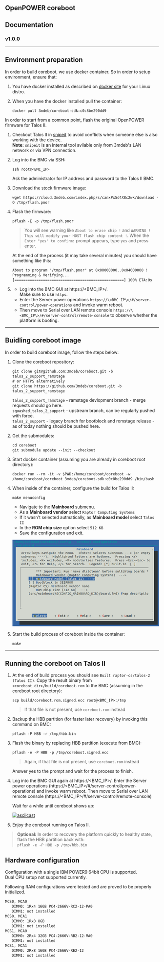 ## OpenPOWER coreboot

## Documentation

### v1.0.0

---

## Environment preparation

In order to build coreboot, we use docker container. So in order to setup
environment, ensure that:

1. You have docker installed as described on [docker site](https://docs.docker.com/engine/install/)
   for your Linux distro.
2. When you have the docker installed pull the container:

   ```
   docker pull 3mdeb/coreboot-sdk:c0c8be290dd9
   ```

In order to start from a common point, flash the original OpenPOWER firmware
for Talos II.

1. Checkout Talos II in [snipeit](http://snipeit) to avoid conflicts when
   someone else is also working with the device.\
   **Note:** `snipeit` is an internal tool avilable only from 3mdeb's LAN
   network or via VPN connection.

2. Log into the BMC via SSH:

   ```
   ssh root@<BMC_IP>
   ```
   Ask the administrator for IP address and password to the Talos II BMC.

3. Download the stock firmware image:

   ```
   wget https://cloud.3mdeb.com/index.php/s/canxPx5d4X8c2wk/download -O /tmp/flash.pnor
   ```

4. Flash the firmware:

   ```
   pflash -E -p /tmp/flash.pnor
   ```

   > You will see warning like `About to erase chip !` and
   > `WARNING ! This will modify your HOST flash chip content !`. When the
   > `Enter "yes" to confirm:` prompt appears, type `yes` and press enter.

   At the end of the process (it may take several minutes) you should have
   something like this:

   ```
   About to program "/tmp/flash.pnor" at 0x00000000..0x04000000 !
   Programming & Verifying...
   [==================================================] 100% ETA:0s
   ```

5. * Log into the BMC GUI at https://\<BMC_IP\>/.\
     Make sure to use `https`.
   * Enter the Server power operations
     `https://\<BMC_IP\>/#/server-control/power-operations` and invoke
     warm reboot.
   * Then move to Serial over LAN remote console
     `https://\<BMC_IP\>/#/server-control/remote-console` to observe
     whether the platform is booting.

---

## Buidling coreboot image

In order to build coreboot image, follow the steps below:

1. Clone the coreboot repository:

   ```
   git clone git@github.com:3mdeb/coreboot.git -b talos_2_support_ramstage
   # or HTTPS alternatively
   git clone https://github.com/3mdeb/coreboot.git -b talos_2_support_ramstage
   ```
   `talos_2_support_ramstage` - ramstage devlopment branch - merge requests should go here.\
   `squashed_talos_2_support` - upstream branch, can be regularly pushed with force.\
   `talos_2_support` - legacy branch for bootblock and romstage release - as of today nothing should be pushed here.

2. Get the submodules:

   ```
   cd coreboot
   git submodule update --init --checkout
   ```

3. Start docker container (assuming you are already in coreboot root
   directory):

   ```
   docker run --rm -it -v $PWD:/home/coreboot/coreboot -w /home/coreboot/coreboot 3mdeb/coreboot-sdk:c0c8be290dd9 /bin/bash
   ```

4. When inside of the container, configure the build for Talos II:

   ```
   make menuconfig
   ```

   * Navigate to the **Mainboard** submenu.
   * As a **Mainboard vendor** select `Raptor Computing Systems`
   * If it wasn't selected autmatically, as **Mainboard model** select `Talos II`
   * In the **ROM chip size** option select `512 KB`
   * Save the configuration and exit.

   ![](../images/cb_menuconfig.png)

5. Start the build process of coreboot inside the container:

   ```
   make
   ```

---

## Running the coreboot on Talos II

1. At the end of build process you should see `Built raptor-cs/talos-2 (Talos II)`.
   Copy the result binary from `<coreboot_dir>/build/coreboot.rom` to the BMC
   (assuming in the coreboot root directory):

   ```
   scp build/coreboot.rom.signed.ecc root@<BMC_IP>:/tmp
   ```
   > If that file is not present, use `coreboot.rom` instead

2. Backup the HBB partition (for faster later recovery) by invoking this
   command on BMC:

   ```
   pflash -P HBB -r /tmp/hbb.bin
   ```

3. Flash the binary by replacing HBB partition (execute from BMC):

   ```
   pflash -e -P HBB -p /tmp/coreboot.signed.ecc
   ```
   > Again, if that file is not present, use `coreboot.rom` instead

   Answer yes to the prompt and wait for the process to finish.

4. Log into the BMC GUI again at https://\<BMC_IP\>/. Enter the Server power
   operations (https://\<BMC_IP\>/#/server-control/power-operations) and invoke
   warm reboot. Then move to Serial over LAN remote console
   (https://\<BMC_IP\>/#/server-control/remote-console)

   Wait for a while until coreboot shows up:

   [![asciicast](https://asciinema.org/a/OTEPFRHlasyXQI2eRBLso0AB0.svg)](https://asciinema.org/a/OTEPFRHlasyXQI2eRBLso0AB0)

5. Enjoy the coreboot running on Talos II.

> **Optional:** In order to recovery the platform quickly to healthy state, flash
> the HBB partition back with: \
> `pflash -e -P HBB -p /tmp/hbb.bin`

## Hardware configuration

Configuration with a single IBM POWER9 64bit CPU is supported. \
Dual CPU setup not supported currently.

Following RAM configurations were tested and are proved to be properly initialized.
   ```
   MCS0, MCA0
      DIMM0: 1Rx4 16GB PC4-2666V-RC2-12-PA0
      DIMM1: not installed
   MCS0, MCA1
      DIMM0: 1Rx8 8GB
      DIMM1: not installed
   MCS1, MCA0
      DIMM0: 2Rx4 32GB PC4-2666V-RB2-12-MA0
      DIMM1: not installed
   MCS1, MCA1
      DIMM0: 2Rx8 16GB PC4-2666V-RE2-12
      DIMM1: not installed
   ```
